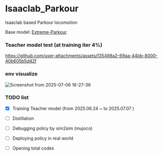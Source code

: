 # Isaaclab_Parkour
Isaaclab based Parkour locomotion 

Base model: [Extreme-Parkour](https://extreme-parkour.github.io/)


### Teacher model test (at training iter 4%)


https://github.com/user-attachments/assets/f35498a2-69aa-44bb-8000-40b605b5d42f



### env visualize 

![Screenshot from 2025-07-06 16-27-36](https://github.com/user-attachments/assets/9baa9a6c-63db-4703-ac95-f067c8f6e287)


### TODO list

* [x] Training Teacher model  (from 2025.06.24 ~ to 2025.07.07 )

* [ ] Distillation

* [ ] Debugging policy by sim2sim (mujoco)

* [ ] Deploying policy in real world 

* [ ] Opening total codes 
